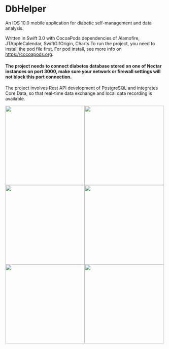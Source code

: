 # DbHelper
An IOS 10.0 mobile application for diabetic self-management and data analysis.

Written in Swift 3.0 with CocoaPods dependencies of Alamofire, JTAppleCalendar, SwiftGifOrigin, Charts To run the project, you need to install the pod file first. For pod install, see more info on https://cocoapods.org.

#### The project needs to connect diabetes database stored on one of Nectar instances on **port 3000, make sure your network or firewall settings will not block this port connection**.

The project involves Rest API development of PostgreSQL and integrates Core Data, so that real-time data exchange and local data recording is available.

<img src="https://cloud.githubusercontent.com/assets/28894500/26777752/ab646018-4a21-11e7-9dff-2b900c26ae7f.png" width="250"><img src="https://cloud.githubusercontent.com/assets/28894500/26777108/57f1d55c-4a1f-11e7-9404-99d39d14614e.png" width="250"><img src="https://cloud.githubusercontent.com/assets/28894500/26777736/9d83b872-4a21-11e7-85b1-62e955e4320c.png" width="250"><img src="https://cloud.githubusercontent.com/assets/28894500/26777058/26f0cbac-4a1f-11e7-8a05-a0ad59891c79.png" width="250"><img src="https://cloud.githubusercontent.com/assets/28894500/26777080/3a7db900-4a1f-11e7-91ee-2e8645771e0e.png" width="250"><img src="https://cloud.githubusercontent.com/assets/28894500/26777094/4858fa30-4a1f-11e7-9d40-6e19551785d6.png" width="250">
